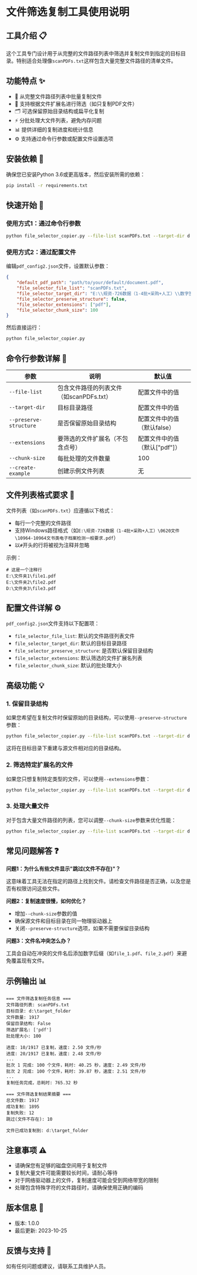 # 文件筛选复制工具使用说明

## 工具介绍 📋

这个工具专门设计用于从完整的文件路径列表中筛选并复制文件到指定的目标目录。特别适合处理像`scanPDFs.txt`这样包含大量完整文件路径的清单文件。

## 功能特点 ✨

- 📂 从完整文件路径列表中批量复制文件
- 🎯 支持根据文件扩展名进行筛选（如只复制PDF文件）
- 🗂️ 可选保留原始目录结构或扁平化复制
- ⚡ 分批处理大文件列表，避免内存问题
- 📊 提供详细的复制进度和统计信息
- ⚙️ 支持通过命令行参数或配置文件设置选项

## 安装依赖 🚀

确保您已安装Python 3.6或更高版本，然后安装所需的依赖：

```bash
pip install -r requirements.txt
```

## 快速开始 🏃

### 使用方式1：通过命令行参数

```bash
python file_selector_copier.py --file-list scanPDFs.txt --target-dir d:\target_folder
```

### 使用方式2：通过配置文件

编辑`pdf_config2.json`文件，设置默认参数：

```json
{
    "default_pdf_path": "path/to/your/default/document.pdf",
    "file_selector_file_list": "scanPDFs.txt",
    "file_selector_target_dir": "E:\\规资-726数据（1-4批+采购+人工）\\数字签名",
    "file_selector_preserve_structure": false,
    "file_selector_extensions": ["pdf"],
    "file_selector_chunk_size": 100
}
```

然后直接运行：

```bash
python file_selector_copier.py
```

## 命令行参数详解 📝

| 参数 | 说明 | 默认值 |
|------|------|--------|
| `--file-list` | 包含文件路径的列表文件（如scanPDFs.txt） | 配置文件中的值 |
| `--target-dir` | 目标目录路径 | 配置文件中的值 |
| `--preserve-structure` | 是否保留原始目录结构 | 配置文件中的值（默认false） |
| `--extensions` | 要筛选的文件扩展名（不包含点号） | 配置文件中的值（默认["pdf"]） |
| `--chunk-size` | 每批处理的文件数量 | 100 |
| `--create-example` | 创建示例文件列表 | 无 |

## 文件列表格式要求 📄

文件列表（如`scanPDFs.txt`）应遵循以下格式：

- 每行一个完整的文件路径
- 支持Windows路径格式（如`E:\规资-726数据（1-4批+采购+人工）\0620文件\10964-10964文书类电子档案检测一般要求.pdf`）
- 以`#`开头的行将被视为注释并忽略

示例：

```
# 这是一个注释行
E:\文件夹1\file1.pdf
E:\文件夹2\file2.pdf
D:\文件夹3\file3.pdf
```

## 配置文件详解 ⚙️

`pdf_config2.json`文件支持以下配置项：

- `file_selector_file_list`: 默认的文件路径列表文件
- `file_selector_target_dir`: 默认的目标目录路径
- `file_selector_preserve_structure`: 是否默认保留目录结构
- `file_selector_extensions`: 默认筛选的文件扩展名列表
- `file_selector_chunk_size`: 默认的批处理大小

## 高级功能 💡

### 1. 保留目录结构

如果您希望在复制文件时保留原始的目录结构，可以使用`--preserve-structure`参数：

```bash
python file_selector_copier.py --file-list scanPDFs.txt --target-dir d:\target_folder --preserve-structure
```

这将在目标目录下重建与源文件相对应的目录结构。

### 2. 筛选特定扩展名的文件

如果您只想复制特定类型的文件，可以使用`--extensions`参数：

```bash
python file_selector_copier.py --file-list scanPDFs.txt --target-dir d:\target_folder --extensions pdf docx xlsx
```

### 3. 处理大量文件

对于包含大量文件路径的列表，您可以调整`--chunk-size`参数来优化性能：

```bash
python file_selector_copier.py --file-list scanPDFs.txt --target-dir d:\target_folder --chunk-size 200
```

## 常见问题解答 ❓

**问题1：为什么有些文件显示"跳过(文件不存在)"？**

这意味着工具无法在指定的路径上找到文件。请检查文件路径是否正确，以及您是否有权限访问这些文件。

**问题2：复制速度很慢，如何优化？**

- 增加`--chunk-size`参数的值
- 确保源文件和目标目录在同一物理驱动器上
- 关闭`--preserve-structure`选项，如果不需要保留目录结构

**问题3：文件名冲突怎么办？**

工具会自动在冲突的文件名后添加数字后缀（如`file_1.pdf`、`file_2.pdf`）来避免覆盖现有文件。

## 示例输出 📊

```
=== 文件筛选复制任务信息 ===
文件路径列表: scanPDFs.txt
目标目录: d:\target_folder
文件数量: 1917
保留目录结构: False
筛选扩展名: ['pdf']
批处理大小: 100

进度: 10/1917 已复制，速度: 2.50 文件/秒
进度: 20/1917 已复制，速度: 2.48 文件/秒
...
批次 1 完成: 100 个文件，耗时: 40.25 秒，速度: 2.49 文件/秒
批次 2 完成: 100 个文件，耗时: 39.87 秒，速度: 2.51 文件/秒
...
复制任务完成，总耗时: 765.32 秒

=== 文件筛选复制结果摘要 ===
总文件数: 1917
成功复制: 1895
复制失败: 12
跳过(文件不存在): 10

文件已成功复制到: d:\target_folder
```

## 注意事项 ⚠️

- 请确保您有足够的磁盘空间用于复制文件
- 复制大量文件可能需要较长时间，请耐心等待
- 对于网络驱动器上的文件，复制速度可能会受到网络带宽的限制
- 处理包含特殊字符的文件路径时，请确保使用正确的编码

## 版本信息 📌

- 版本: 1.0.0
- 最后更新: 2023-10-25

## 反馈与支持 💬

如有任何问题或建议，请联系工具维护人员。